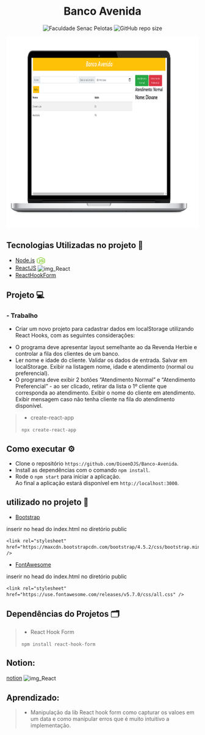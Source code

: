 <h1 align="center">Banco Avenida</h1>

<p align="center">
    <img src="https://img.shields.io/static/v1?label=Faculdade Senac Pelotas&message=3º&color=fdca40&labelColor=000000" alt="Faculdade Senac Pelotas">
    <img alt="GitHub repo size" src="https://img.shields.io/github/repo-size/DioenDJS/Banco-Avenida" />
</p>
<img src="bancoimg.png" alt="imagem do projeto" height="500" width="750" />



## Tecnologias Utilizadas no projeto :construction:

- [Node.js](https://nodejs.org/en/) <img align="center" alt="img nodejs" height="20" width="25" src="https://raw.githubusercontent.com/devicons/devicon/master/icons/nodejs/nodejs-original.svg" style="max-width:100%;" />
- [ReactJS](https://pt-br.reactjs.org/) <img align="center" alt="img_React" height="20" width="25" src="https://cdn.jsdelivr.net/gh/devicons/devicon/icons/react/react-original.svg" style="max-width:100%;" />
- [ReactHookForm](https://react-hook-form.com/) 
## Projeto :computer:

### - Trabalho 

- Criar um novo projeto para cadastrar dados em localStorage utilizando React Hooks, com as seguintes
considerações:
* O programa deve apresentar layout semelhante ao da Revenda Herbie e controlar a fila dos clientes
de um banco.
* Ler nome e idade do cliente. Validar os dados de entrada. Salvar em localStorage. Exibir na listagem
nome, idade e atendimento (normal ou preferencial).
* O programa deve exibir 2 botões “Atendimento Normal” e “Atendimento Preferencial” - ao ser clicado,
retirar da lista o 1º cliente que corresponda ao atendimento. Exibir o nome do cliente em atendimento.
Exibir mensagem caso não tenha cliente na fila do atendimento disponível.





> - create-react-app
>
> ```npx create-react-app ```


## Como executar :gear:

- Clone o repositório `https://github.com/DioenDJS/Banco-Avenida`.
- Install as dependências com o comando `npm install`.
- Rode o `npm start` para iniciar a aplicação.<br />
Ao final a aplicação estará disponível em `http://localhost:3000`.





## utilizado no projeto :page_with_curl:

- [Bootstrap](https://maxcdn.bootstrapcdn.com/bootstrap/4.5.2/css/bootstrap.min.css)

inserir no head do index.html no diretório public
```
<link rel="stylesheet" href="https://maxcdn.bootstrapcdn.com/bootstrap/4.5.2/css/bootstrap.min.css" />
```

- [FontAwesome](https://www.w3schools.com/bootstrap4/bootstrap_icons.asp)

inserir no head do index.html no diretório public
```
<link rel="stylesheet" href="https://use.fontawesome.com/releases/v5.7.0/css/all.css" />
```


## Dependências do Projetos :card_index_dividers:


> - React Hook Form
>
> ``npm install react-hook-form``


## Notion:
 [notion](https://www.notion.so/Exerc-cio-React-Hook-Form-d56da3b3601f4c2a99576c4a6d16975b) <img align="center" alt="img_React" height="25" width="25" src="" style="max-width:100%;" />

## Aprendizado:
> - Manipulação  da lib React hook form como capturar os valoes em um data e como manipular erros que é muito intuitivo a implementação.